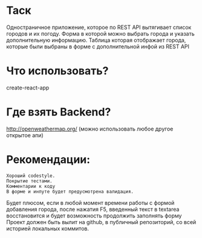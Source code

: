 # Таск 
Одностраничное приложение, которое по REST API вытягивает список городов и их погоду. Форма в которой можно выбрать города и указать дополнительную информацию. Таблица которая отображает города, которые были выбраны в форме с дополнительной инфой из REST API
# Что использовать?
create-react-app
# Где взять Backend?
http://openweathermap.org/ (можно использовать любое другое открытое апи)

# Рекомендации:
    Хороший codestyle.
    Покрытие тестами.
    Комментарии к коду
    В форме и инпуте будет предусмотрена валидация.

Будет плюсом, если в любой момент времени работы с формой добавления города, после нажатия F5, введенный текст в textarea восстановится и будет возможность продолжить заполнять форму Проект должен быть вылит на github, в публичный репозиторий, со всей историей локальных коммитов.

